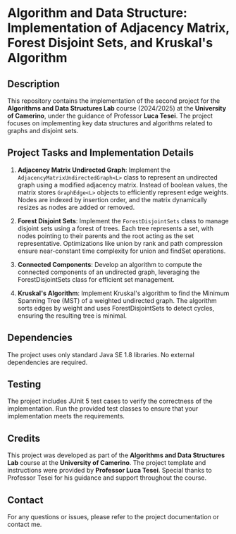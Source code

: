 # Algorithm and Data Structure: Implementation of Adjacency Matrix, Forest Disjoint Sets, and Kruskal's Algorithm

## Description

This repository contains the implementation of the second project for the **Algorithms and Data Structures Lab** course (2024/2025) at the **University of Camerino**, under the guidance of Professor **Luca Tesei**. The project focuses on implementing key data structures and algorithms related to graphs and disjoint sets.

## Project Tasks and Implementation Details
1. **Adjacency Matrix Undirected Graph**: Implement the `AdjacencyMatrixUndirectedGraph<L>` class to represent an undirected graph using a modified adjacency matrix. Instead of boolean values, the matrix stores `GraphEdge<L>` objects to efficiently represent edge weights. Nodes are indexed by insertion order, and the matrix dynamically resizes as nodes are added or removed.

2. **Forest Disjoint Sets**: Implement the `ForestDisjointSets` class to manage disjoint sets using a forest of trees. Each tree represents a set, with nodes pointing to their parents and the root acting as the set representative. Optimizations like union by rank and path compression ensure near-constant time complexity for union and findSet operations.

3. **Connected Components**: Develop an algorithm to compute the connected components of an undirected graph, leveraging the ForestDisjointSets class for efficient set management.

4. **Kruskal's Algorithm**: Implement Kruskal's algorithm to find the Minimum Spanning Tree (MST) of a weighted undirected graph. The algorithm sorts edges by weight and uses ForestDisjointSets to detect cycles, ensuring the resulting tree is minimal.

## Dependencies
The project uses only standard Java SE 1.8 libraries. No external dependencies are required.

## Testing
The project includes JUnit 5 test cases to verify the correctness of the implementation. Run the provided test classes to ensure that your implementation meets the requirements.

## Credits

This project was developed as part of the **Algorithms and Data Structures Lab** course at the **University of Camerino**. The project template and instructions were provided by **Professor Luca Tesei**. Special thanks to Professor Tesei for his guidance and support throughout the course.

## Contact

For any questions or issues, please refer to the project documentation or contact me.